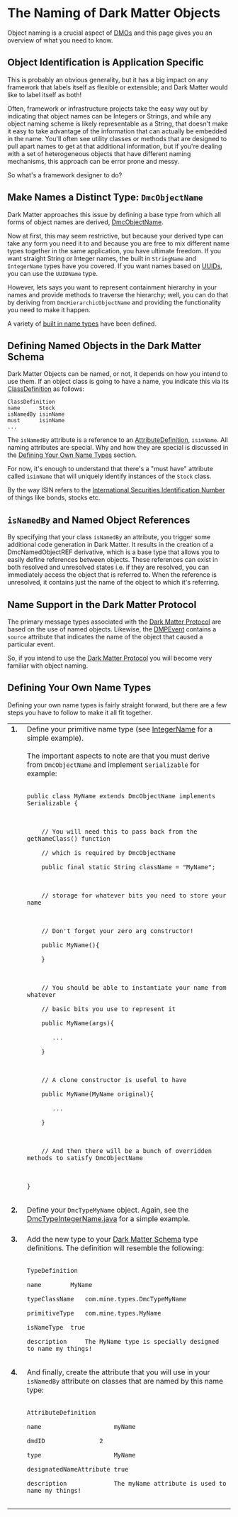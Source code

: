 

# The Naming of Dark Matter Objects #

Object naming is a crucial aspect of [DMOs](DMOOverview.md) and this page gives you an overview of what you need to know.

## Object Identification is Application Specific ##

This is probably an obvious generality, but it has a big impact on any framework that labels itself as flexible or extensible; and Dark Matter would like to label itself as both!

Often, framework or infrastructure projects take the easy way out by indicating that object names can be Integers or Strings, and while any object naming scheme is likely representable as a String, that doesn't make it easy to take advantage of the information that can actually be embedded in the name. You'll often see utility classes or methods that are designed to pull apart names to get at that additional information, but if you're dealing with a set of heterogeneous objects that have different naming mechanisms, this approach can be error prone and messy.

So what's a framework designer to do?

## Make Names a Distinct Type: `DmcObjectName` ##

Dark Matter approaches this issue by defining a base type from which all forms of object names are derived, [DmcObjectName](http://code.google.com/p/dark-matter-data/source/browse/trunk/%20dark-matter-data/dark-matter-data/src/org/dmd/dmc/DmcObjectName.java).

Now at first, this may seem restrictive, but because your derived type can take any form you need it to and because you are free to mix different name types together in the same application, you have ultimate freedom. If you want straight String or Integer names, the built in `StringName` and `IntegerName` types have you covered. If you want names based on [UUIDs](http://en.wikipedia.org/wiki/Universally_unique_identifier), you can use the `UUIDName` type.

However, lets says you want to represent containment hierarchy in your names and provide methods to traverse the hierarchy; well, you can do that by deriving from `DmcHierarchicObjectName` and providing the functionality you need to make it happen.

A variety of [built in name types](http://code.google.com/p/dark-matter-data/wiki/DMSTypeDefinition#Name_Types) have been defined.

## Defining Named Objects in the Dark Matter Schema ##

Dark Matter Objects can be named, or not, it depends on how you intend to use them. If an object class is going to have a name, you indicate this via its [ClassDefinition](DMSClassDefinition.md) as follows:

```
ClassDefinition
name      Stock
isNamedBy isinName
must      isinName
...
```

The `isNamedBy` attribute is a reference to an [AttributeDefinition](DMSAttributeDefinition.md), `isinName`. All naming attributes are special. Why and how they are special is discussed in the [Defining Your Own Name Types](#Defining_Your_Own_Name_Types.md) section.

For now, it's enough to understand that there's a "must have" attribute called `isinName` that will uniquely identify instances of the `Stock` class.

By the way ISIN refers to the [International Securities Identification Number](http://en.wikipedia.org/wiki/International_Securities_Identification_Number) of things like bonds, stocks etc.

## `isNamedBy` and Named Object References ##

By specifying that your class `isNamedBy` an attribute, you trigger some additional code generation in Dark Matter. It results in the creation of a DmcNamedObjectREF derivative, which is a base type that allows you to easily define references between objects. These references can exist in both resolved and unresolved states i.e. if they are resolved, you can immediately access the object that is referred to. When the reference is unresolved, it contains just the name of the object to which it's referring.

## Name Support in the Dark Matter Protocol ##

The primary message types associated with the [Dark Matter Protocol](DMPOverview.md) are based on the use of named objects. Likewise, the [DMPEvent](DMPEvent.md) contains a `source` attribute that indicates the name of the object that caused a particular event.

So, if you intend to use the [Dark Matter Protocol](DMPOverview.md) you will become very familiar with object naming.

## Defining Your Own Name Types ##

Defining your own name types is fairly straight forward, but there are a few steps you have to follow to make it all fit together.

<table width='820'>

<tr>
<td width='20' valign='top'>
<b>1.</b>
</td>
<td valign='top'>
Define your primitive name type (see <a href='http://code.google.com/p/dark-matter-data/source/browse/trunk/%20dark-matter-data/dark-matter-data/src/org/dmd/dmc/types/IntegerName.java'>IntegerName</a> for a simple example).<br>
<br>
The important aspects to note are that you must derive from <code>DmcObjectName</code> and implement <code>Serializable</code> for example:<br>
<br>
<pre><code>public class MyName extends DmcObjectName implements Serializable {<br>
<br>
    // You will need this to pass back from the getNameClass() function<br>
    // which is required by DmcObjectName<br>
    public final static String className = "MyName";<br>
<br>
    // storage for whatever bits you need to store your name<br>
 <br>
    // Don't forget your zero arg constructor!<br>
    public MyName(){<br>
    }<br>
<br>
    // You should be able to instantiate your name from whatever<br>
    // basic bits you use to represent it<br>
    public MyName(args){<br>
       ...<br>
    }<br>
<br>
    // A clone constructor is useful to have <br>
    public MyName(MyName original){<br>
       ...<br>
    }<br>
<br>
    // And then there will be a bunch of overridden methods to satisfy DmcObjectName<br>
<br>
}<br>
</code></pre>

</td>
</tr>

<tr>
<td valign='top'>
<b>2.</b>
</td>
<td valign='top'>
Define your <code>DmcTypeMyName</code> object. Again, see the <a href='http://code.google.com/p/dark-matter-data/source/browse/trunk/%20dark-matter-data/dark-matter-data/src/org/dmd/dmc/types/DmcTypeIntegerName.java'>DmcTypeIntegerName.java</a> for a simple example.<br>
<br>
</td>
</tr>

<tr>
<td valign='top'>
<b>3.</b>
</td>
<td valign='top'>
Add the new type to your <a href='DMSOverview.md'>Dark Matter Schema</a> type definitions. The definition will resemble the following:<br>
<br>
<pre><code>TypeDefinition<br>
name		MyName<br>
typeClassName	com.mine.types.DmcTypeMyName<br>
primitiveType	com.mine.types.MyName<br>
isNameType	true<br>
description     The MyName type is specially designed to name my things!<br>
</code></pre>
</td>
</tr>

<tr>
<td valign='top'>
<b>4.</b>
</td>
<td valign='top'>
And finally, create the attribute that you will use in your <code>isNamedBy</code> attribute on classes that are named by this name type:<br>
<br>
<pre><code>AttributeDefinition<br>
name                    myName<br>
dmdID		        2<br>
type                    MyName<br>
designatedNameAttribute true<br>
description             The myName attribute is used to name my things!<br>
</code></pre>
</td>
</tr>

</table>